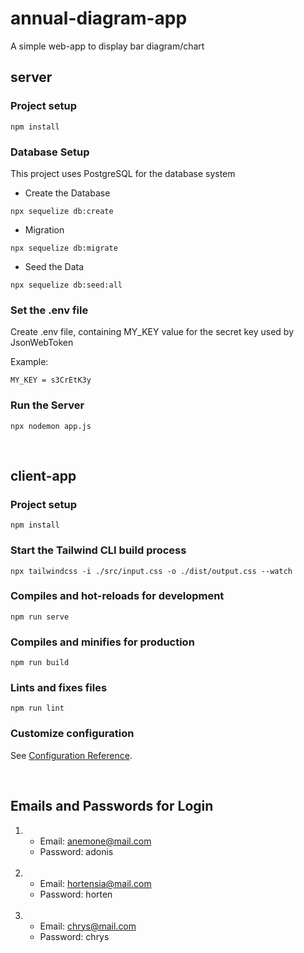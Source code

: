# annual-diagram-app
A simple web-app to display bar diagram/chart

## server
### Project setup
```
npm install
```

### Database Setup 
This project uses PostgreSQL for the database system

- Create the Database
```
npx sequelize db:create
```

- Migration
```
npx sequelize db:migrate
```

- Seed the Data
```
npx sequelize db:seed:all
```
### Set the .env file
Create .env file, containing MY_KEY value for the secret key used by JsonWebToken

Example:

```
MY_KEY = s3CrEtK3y
```


### Run the Server
```
npx nodemon app.js
```
<br>

## client-app
### Project setup
```
npm install
```
### Start the Tailwind CLI build process
```
npx tailwindcss -i ./src/input.css -o ./dist/output.css --watch
```

### Compiles and hot-reloads for development
```
npm run serve
```

### Compiles and minifies for production
```
npm run build
```

### Lints and fixes files
```
npm run lint
```

### Customize configuration
See [Configuration Reference](https://cli.vuejs.org/config/).

<br>

## Emails and Passwords for Login
 1. - Email: anemone@mail.com
    - Password: adonis

    <br>

 2. - Email: hortensia@mail.com
    - Password: horten

    <br>

 3. - Email: chrys@mail.com
    - Password: chrys
    
